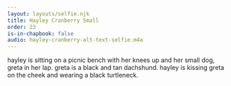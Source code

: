 ```yaml
---
layout: layouts/selfie.njk
title: Hayley Cranberry Small
order: 23
is-in-chapbook: false
audio: hayley-cranberry-alt-text-selfie.m4a
---
```

hayley is sitting on a picnic bench with her knees up and her small dog, greta in her lap. greta is a black and tan dachshund. hayley is kissing greta on the cheek and wearing a black turtleneck.
